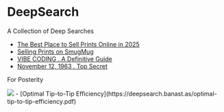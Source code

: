 # DeepSearch
A Collection of Deep Searches

 - [The Best Place to Sell Prints Online in 2025](https://deepsearch.banast.as/print-sales-2025.pdf)
 - [Selling Prints on SmugMug](https://deepsearch.banast.as/print-sales-smugmug.pdf)
 - [VIBE CODING . A Definitive Guide](https://deepsearch.banast.as/vibe-coding.pdf)
 - [November 12, 1963 . Top Secret](https://deepsearch.banast.as/1963-11-12_top-secret.pdf)

For Posterity

<img src="optimal-tip-to-tip-efficiency.gif">
- [Optimal Tip-to-Tip Eﬃciency](https://deepsearch.banast.as/optimal-tip-to-tip-efficiency.pdf)
